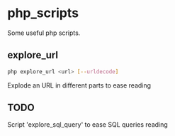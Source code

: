 php_scripts
===========

Some useful php scripts.

explore_url
-----------

```bash
php explore_url <url> [--urldecode]
```
Explode an URL in different parts to ease reading

TODO
----

Script 'explore_sql_query' to ease SQL queries reading
